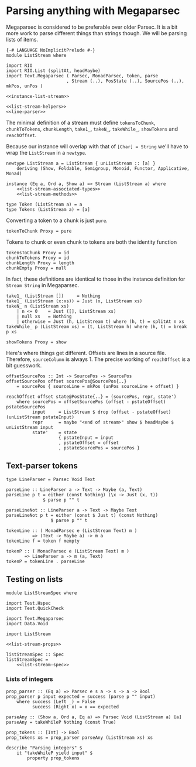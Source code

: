 # Parsing anything with Megaparsec

Megaparsec is considered to be preferable over older Parsec. It is a bit more work to parse different things than strings though. We will be parsing lists of items.

``` {.haskell file=src/ListStream.hs}
{-# LANGUAGE NoImplicitPrelude #-}
module ListStream where

import RIO
import RIO.List (splitAt, headMaybe)
import Text.Megaparsec ( Parsec, MonadParsec, token, parse
                       , Stream (..), PosState (..), SourcePos (..), mkPos, unPos )

<<instance-list-stream>>

<<list-stream-helpers>>
<<line-parser>>
```

The minimal definition of a stream must define `tokensToChunk`, `chunkToTokens`, `chunkLength`, `take1_`, `takeN_`, `takeWhile_`, `showTokens` and `reachOffset`.

Because our instance will overlap with that of `[Char] = String` we'll have to wrap the `ListStream` in a `newtype`.

``` {.haskell #instance-list-stream}
newtype ListStream a = ListStream { unListStream :: [a] }
    deriving (Show, Foldable, Semigroup, Monoid, Functor, Applicative, Monad)

instance (Eq a, Ord a, Show a) => Stream (ListStream a) where
    <<list-stream-associated-types>>
    <<list-stream-methods>>
```

``` {.haskell #list-stream-associated-types}
type Token (ListStream a) = a
type Tokens (ListStream a) = [a]
```

Converting a token to a chunk is just `pure`.

``` {.haskell #list-stream-methods}
tokenToChunk Proxy = pure
```

Tokens to chunk or even chunk to tokens are both the identity function

``` {.haskell #list-stream-methods}
tokensToChunk Proxy = id
chunkToTokens Proxy = id
chunkLength Proxy = length
chunkEmpty Proxy = null
```

In fact, these definitions are identical to those in the instance definition for `Stream String` in Megaparsec.

``` {.haskell #list-stream-methods}
take1_ (ListStream [])     = Nothing
take1_ (ListStream (x:xs)) = Just (x, ListStream xs)
takeN_ n (ListStream xs)
    | n <= 0    = Just ([], ListStream xs)
    | null xs   = Nothing
    | otherwise = Just (h, ListStream t) where (h, t) = splitAt n xs
takeWhile_ p (ListStream xs) = (t, ListStream h) where (h, t) = break p xs
```

``` {.haskell #list-stream-methods}
showTokens Proxy = show
```

Here's where things get different. Offsets are lines in a source file. Therefore, `sourceColumn` is always 1. The precise working of `reachOffset` is a bit guesswork.

``` {.haskell #list-stream-helpers}
offsetSourcePos :: Int -> SourcePos -> SourcePos
offsetSourcePos offset sourcePos@SourcePos{..}
    = sourcePos { sourceLine = mkPos (unPos sourceLine + offset) }
```

``` {.haskell #list-stream-methods}
reachOffset offset state@PosState{..} = (sourcePos, repr, state')
    where sourcePos = offsetSourcePos (offset - pstateOffset) pstateSourcePos
          input     = ListStream $ drop (offset - pstateOffset) (unListStream pstateInput)
          repr      = maybe "<end of stream>" show $ headMaybe $ unListStream input
          state'    = state
                    { pstateInput = input
                    , pstateOffset = offset
                    , pstateSourcePos = sourcePos }
```

## Text-parser tokens

``` {.haskell #line-parser}
type LineParser = Parsec Void Text

parseLine :: LineParser a -> Text -> Maybe (a, Text)
parseLine p t = either (const Nothing) (\x -> Just (x, t))
              $ parse p "" t

parseLineNot :: LineParser a -> Text -> Maybe Text
parseLineNot p t = either (const $ Just t) (const Nothing)
                 $ parse p "" t

tokenLine :: ( MonadParsec e (ListStream Text) m )
          => (Text -> Maybe a) -> m a
tokenLine f = token f mempty

tokenP :: ( MonadParsec e (ListStream Text) m )
       => LineParser a -> m (a, Text)
tokenP = tokenLine . parseLine
```


## Testing on lists

``` {.haskell file=test/ListStreamSpec.hs}
module ListStreamSpec where

import Test.Hspec
import Test.QuickCheck

import Text.Megaparsec
import Data.Void

import ListStream

<<list-stream-props>>

listStreamSpec :: Spec
listStreamSpec =
    <<list-stream-spec>>
```

### Lists of integers

``` {.haskell #list-stream-props}
prop_parser :: (Eq a) => Parsec e s a -> s -> a -> Bool
prop_parser p input expected = success (parse p "" input)
    where success (Left _) = False
          success (Right x) = x == expected

parseAny :: (Show a, Ord a, Eq a) => Parsec Void (ListStream a) [a]
parseAny = takeWhileP Nothing (const True)

prop_tokens :: [Int] -> Bool
prop_tokens xs = prop_parser parseAny (ListStream xs) xs
```

``` {.haskell #list-stream-spec}
describe "Parsing integers" $
    it "takeWhileP yield input" $
        property prop_tokens
```
